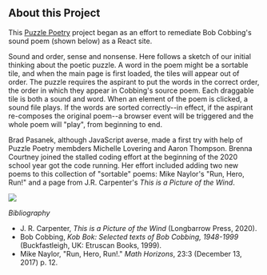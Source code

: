 ## About this Project

This [Puzzle Poetry](http://puzzlepoesis) project began as an effort to remediate Bob Cobbing's sound poem (shown below) as a React site. 

Sound and order, sense and nonsense. Here follows a sketch of our initial thinking about the poetic puzzle. A word in the poem might be a sortable tile, and when the main page is first loaded, the tiles will appear out of order. The puzzle requires the aspirant to put the words in the correct order, the order in which they appear in Cobbing's source poem. Each draggable tile is both a sound and word. When an element of the poem is clicked, a sound file plays. If the words are sorted correctly--in effect, if the aspirant re-composes the original poem--a browser event will be triggered and the whole poem will "play", from beginning to end. 

Brad Pasanek, although JavaScript averse, made a first try with help of Puzzle Poetry membders Michelle Lovering and Aaron Thompson. Brenna Courtney joined the stalled coding effort at the beginning of the 2020 school year got the code running. Her effort included adding two new poems to this collection of "sortable" poems: Mike Naylor's "Run, Hero, Run!" and a page from J.R. Carpenter's _This is a Picture of the Wind_. 

![](https://64.media.tumblr.com/2f8fc825a1b4f6c9b7d387fd9c102ba4/766fcbba7b71212d-2b/s500x750/51d32bedbafe9d1a4e3cfca3488031f992ba7e56.jpg)

*Bibliography*

- J. R. Carpenter, _This is a Picture of the Wind_ (Longbarrow Press, 2020). 
- Bob Cobbing, _Kob Bok: Selected texts of Bob Cobbing, 1948-1999_ (Buckfastleigh, UK: Etruscan Books, 1999).
- Mike Naylor, "Run, Hero, Run!." _Math Horizons_, 23:3 (December 13, 2017) p. 12.

